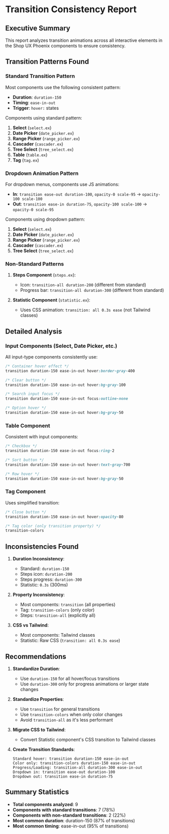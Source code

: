 # Transition Consistency Report

## Executive Summary

This report analyzes transition animations across all interactive elements in the Shop UX Phoenix components to ensure consistency.

## Transition Patterns Found

### Standard Transition Pattern
Most components use the following consistent pattern:
- **Duration**: `duration-150`
- **Timing**: `ease-in-out`
- **Trigger**: `hover:` states

Components using standard pattern:
1. **Select** (`select.ex`)
2. **Date Picker** (`date_picker.ex`)
3. **Range Picker** (`range_picker.ex`)
4. **Cascader** (`cascader.ex`)
5. **Tree Select** (`tree_select.ex`)
6. **Table** (`table.ex`)
7. **Tag** (`tag.ex`)

### Dropdown Animation Pattern
For dropdown menus, components use JS animations:
- **In**: `transition ease-out duration-100`, `opacity-0 scale-95` → `opacity-100 scale-100`
- **Out**: `transition ease-in duration-75`, `opacity-100 scale-100` → `opacity-0 scale-95`

Components using dropdown pattern:
1. **Select** (`select.ex`)
2. **Date Picker** (`date_picker.ex`)
3. **Range Picker** (`range_picker.ex`)
4. **Cascader** (`cascader.ex`)
5. **Tree Select** (`tree_select.ex`)

### Non-Standard Patterns

1. **Steps Component** (`steps.ex`):
   - Icon: `transition-all duration-200` (different from standard)
   - Progress bar: `transition-all duration-300` (different from standard)

2. **Statistic Component** (`statistic.ex`):
   - Uses CSS animation: `transition: all 0.3s ease` (not Tailwind classes)

## Detailed Analysis

### Input Components (Select, Date Picker, etc.)
All input-type components consistently use:
```css
/* Container hover effect */
transition duration-150 ease-in-out hover:border-gray-400

/* Clear button */
transition duration-150 ease-in-out hover:bg-gray-100

/* Search input focus */
transition duration-150 ease-in-out focus:outline-none

/* Option hover */
transition duration-150 ease-in-out hover:bg-gray-50
```

### Table Component
Consistent with input components:
```css
/* Checkbox */
transition duration-150 ease-in-out focus:ring-2

/* Sort button */
transition duration-150 ease-in-out hover:text-gray-700

/* Row hover */
transition duration-150 ease-in-out hover:bg-gray-50
```

### Tag Component
Uses simplified transition:
```css
/* Close button */
transition duration-150 ease-in-out hover:opacity-80

/* Tag color (only transition property) */
transition-colors
```

## Inconsistencies Found

1. **Duration Inconsistency**:
   - Standard: `duration-150`
   - Steps icon: `duration-200`
   - Steps progress: `duration-300`
   - Statistic: `0.3s` (300ms)

2. **Property Inconsistency**:
   - Most components: `transition` (all properties)
   - Tag: `transition-colors` (only color)
   - Steps: `transition-all` (explicitly all)

3. **CSS vs Tailwind**:
   - Most components: Tailwind classes
   - Statistic: Raw CSS (`transition: all 0.3s ease`)

## Recommendations

1. **Standardize Duration**:
   - Use `duration-150` for all hover/focus transitions
   - Use `duration-300` only for progress animations or larger state changes

2. **Standardize Properties**:
   - Use `transition` for general transitions
   - Use `transition-colors` when only color changes
   - Avoid `transition-all` as it's less performant

3. **Migrate CSS to Tailwind**:
   - Convert Statistic component's CSS transition to Tailwind classes

4. **Create Transition Standards**:
   ```
   Standard hover: transition duration-150 ease-in-out
   Color only: transition-colors duration-150 ease-in-out
   Progress/Loading: transition-all duration-300 ease-in-out
   Dropdown in: transition ease-out duration-100
   Dropdown out: transition ease-in duration-75
   ```

## Summary Statistics

- **Total components analyzed**: 9
- **Components with standard transitions**: 7 (78%)
- **Components with non-standard transitions**: 2 (22%)
- **Most common duration**: duration-150 (87% of transitions)
- **Most common timing**: ease-in-out (95% of transitions)